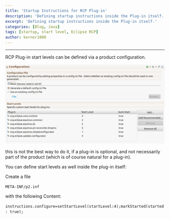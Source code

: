 ```yaml
---
title: 'Startup Instructions for RCP Plug-in'
description: 'Defining startup instructions inside the Plug-in itself.'
excerpt: 'Defining startup instructions inside the Plug-in itself.'
categories: [Blog, Java]
tags: [startup, start level, Eclipse RCP]
author: kerner1000
---
```


---


RCP Plug-in start levels can be defined via a product configuration.

![RCP product configuration](/images/rcp-product-configuration.png)

this is not the best way to do it, if a plug-in is optional, and not necessarily part of the product (which is of course natural for a plug-in).

You can define start levels as well inside the plug-in itself:

Create a file

`META-INF/p2.inf`

with the following Content:

`instructions.configure=setStartLevel(startLevel:4);markStarted(started: true);`